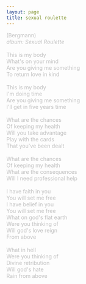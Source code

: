 ```yaml
---
layout: page
title: sexual roulette
---
```

<span style="color: #c0c0c0">(Bergmann)<br />
<i>album: Sexual Roulette</i><br />
<br />
This is my body<br />
What's on your mind<br />
Are you giving me something<br />
To return love in kind<br />
<br />
This is my body<br />
I'm doing time<br />
Are you giving me something<br />
I'll get in five years time<br />
<br />
What are the chances<br />
Of keeping my health<br />
Will you take advantage<br />
Play with the cards<br />
That you've been dealt<br />
<br />
What are the chances<br />
Of keeping my health<br />
What are the consequences<br />
Will I need professional help<br />
<br />
I have faith in you<br />
You will set me free<br />
I have belief in you<br />
You will set me free<br />
What on god's flat earth<br />
Were you thinking of<br />
Will god's love reign<br />
From above<br />
<br />
What in hell<br />
Were you thinking of<br />
Divine retribution<br />
Will god's hate<br />
Rain from above
</span>

